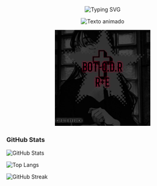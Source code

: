 <p align="center">
<img src="https://readme-typing-svg.demolab.com?font=Fira+Code&size=19&pause=1000&color=FF0000&width=435&lines=𝐐𝐔𝐄+𝐑𝐎𝐋𝐋𝐎+𝐒𝐎𝐘+𝐄𝐑𝐈𝐂𝐊+𝐄𝐋+𝐏𝐈𝐓𝐔𝐃𝐎!;𝐃𝐄𝐉𝐀+𝐓𝐔+𝐄𝐒𝐓𝐑𝐄𝐋𝐋𝐀!"alt="Typing SVG" />

<p align="center">
<img src="https://readme-typing-svg.demolab.com?font=Fira+Code&size=19&pause=1000&color=FF0000&width=435&lines=𝐓𝐑𝐀𝐁𝐀𝐉𝐀𝐍𝐃𝐎+𝐄𝐍+𝐁𝐎𝐓+𝐂𝐃𝐑&color=FF0000&animation=alternating" alt="Texto animado" />

<p align="center">
<img src="c505fa08-f6d3-48b7-8ccd-0c7d504c983c.jpeg" width="250" alt="Foto de Erick" />
</p>

### GitHub Stats

![GitHub Stats](https://github-readme-stats.vercel.app/api?username=elpajas30001&show_icons=true&theme=github_dark)

![Top Langs](https://github-readme-stats.vercel.app/api/top-langs/?username=elpajas30001&layout=compact&theme=github_dark)

![GitHub Streak](https://github-readme-streak-stats.herokuapp.com/?user=elpajas30001&theme=github-dark)